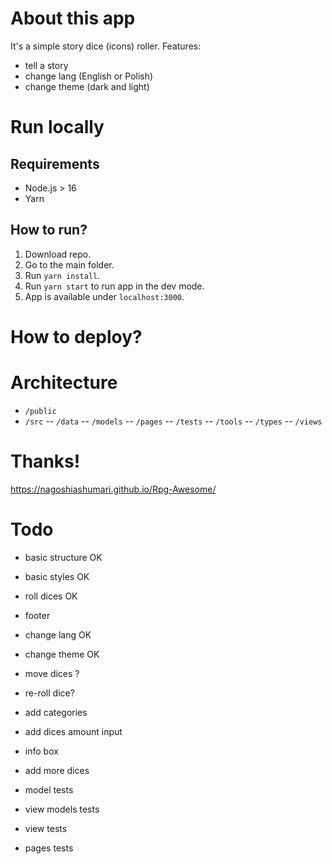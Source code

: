 # About this app
It's a simple story dice (icons) roller.
Features:
- tell a story
- change lang (English or Polish)
- change theme (dark and light)

# Run locally
## Requirements
- Node.js > 16
- Yarn
## How to run?
1. Download repo.
2. Go to the main folder.
3. Run `yarn install`.
4. Run `yarn start` to run app in the dev mode.
5. App is available under `localhost:3000`.

# How to deploy?

# Architecture
- `/public`
- `/src`
-- `/data`
-- `/models`
-- `/pages`
-- `/tests`
-- `/tools`
-- `/types`
-- `/views`

# Thanks!
https://nagoshiashumari.github.io/Rpg-Awesome/

# Todo
- basic structure OK
- basic styles OK
- roll dices OK
- footer
- change lang OK
- change theme OK
- move dices ?
- re-roll dice?
- add categories
- add dices amount input
- info box
- add more dices

- model tests
- view models tests
- view tests
- pages tests
